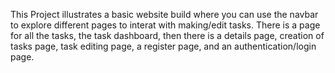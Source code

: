 This Project illustrates a basic website build where you can use the navbar to explore different pages to interat with making/edit tasks. There is a page for all the tasks, the task dashboard, then there is a details page, creation of tasks page, task editing page, a register page, and an authentication/login page. 